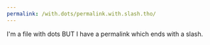 ```yaml
---
permalink: /with.dots/permalink.with.slash.tho/
---
```


I'm a file with dots BUT I have a permalink which ends with a slash.
